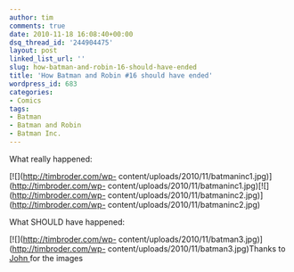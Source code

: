 ```yaml
---
author: tim
comments: true
date: 2010-11-18 16:08:40+00:00
dsq_thread_id: '244904475'
layout: post
linked_list_url: ''
slug: how-batman-and-robin-16-should-have-ended
title: 'How Batman and Robin #16 should have ended'
wordpress_id: 683
categories:
- Comics
tags:
- Batman
- Batman and Robin
- Batman Inc.
---
```


What really happened:

[![](http://timbroder.com/wp-
content/uploads/2010/11/batmaninc1.jpg)](http://timbroder.com/wp-
content/uploads/2010/11/batmaninc1.jpg)[![](http://timbroder.com/wp-
content/uploads/2010/11/batmaninc2.jpg)](http://timbroder.com/wp-
content/uploads/2010/11/batmaninc2.jpg)

What SHOULD have happened:

[![](http://timbroder.com/wp-
content/uploads/2010/11/batman3.jpg)](http://timbroder.com/wp-
content/uploads/2010/11/batman3.jpg)Thanks to [John
](http://twitter.com/#!/falcore000)for the images
